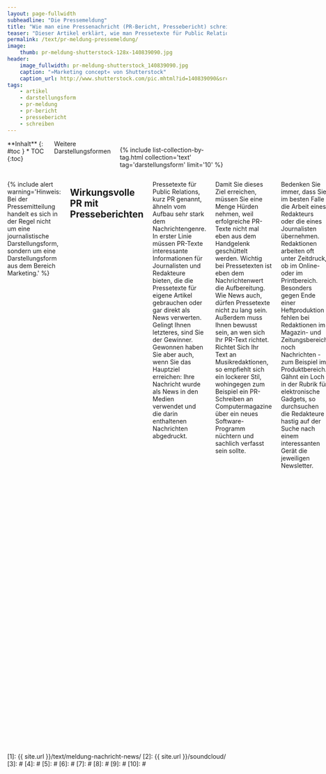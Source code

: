 ```yaml
---
layout: page-fullwidth
subheadline: "Die Pressemeldung"
title: "Wie man eine Pressenachricht (PR-Bericht, Pressebericht) schreibt!"
teaser: "Dieser Artikel erklärt, wie man Pressetexte für Public Relations, kurz PR genannt, aufbereitet. Eine Checkliste hilft bei der erfolgreichen Fertigstellung eines PR-Schreiben."
permalink: /text/pr-meldung-pressemeldung/
image:
    thumb: pr-meldung-shutterstock-128x-140839090.jpg
header:
    image_fullwidth: pr-meldung-shutterstock_140839090.jpg
    caption: "»Marketing concept« von Shutterstock"
    caption_url: http://www.shutterstock.com/pic.mhtml?id=140839090&src=id
tags:
    - artikel
    - darstellungsform
    - pr-meldung
    - pr-bericht
    - pressebericht
    - schreiben
---
```

<div class="row">
<div class="medium-5 medium-push-7 columns" markdown="1">
<div class="panel radius" markdown="1">
**Inhalt**
{: #toc }
*  TOC
{:toc}
</div>

<div class="font-size-h4 b10 sans">Weitere Darstellungsformen</div>

{% include list-collection-by-tag.html collection='text' tag='darstellungsform' limit='10' %}


</div><!-- /.medium-5.columns -->


<div class="medium-7 medium-pull-5 columns" markdown="1">

{% include alert warning='Hinweis: Bei der Pressemitteilung handelt es sich in der Regel nicht um eine journalistische Darstellungsform, sondern um eine Darstellungsform aus dem Bereich Marketing.' %}



## Wirkungsvolle PR mit Presseberichten

Pressetexte für Public Relations, kurz PR genannt, ähneln vom Aufbau sehr stark dem Nachrichtengenre. In erster Linie müssen PR-Texte interessante Informationen für Journalisten und Redakteure bieten, die die Pressetexte für eigene Artikel gebrauchen oder gar direkt als News verwerten. Gelingt Ihnen letzteres, sind Sie der Gewinner. Gewonnen haben Sie aber auch, wenn Sie das Hauptziel erreichen: Ihre Nachricht wurde als News in den Medien verwendet und die darin enthaltenen Nachrichten abgedruckt.

Damit Sie dieses Ziel erreichen, müssen Sie eine Menge Hürden nehmen, weil erfolgreiche PR-Texte nicht mal eben aus dem Handgelenk geschüttelt werden. Wichtig bei Pressetexten ist eben dem Nachrichtenwert die Aufbereitung. Wie News auch, dürfen Pressetexte nicht zu lang sein. Außerdem muss Ihnen bewusst sein, an wen sich Ihr PR-Text richtet. Richtet Sich Ihr Text an Musikredaktionen, so empfiehlt sich ein lockerer Stil, wohingegen zum Beispiel ein PR-Schreiben an Computermagazine über ein neues Software-Programm nüchtern und sachlich verfasst sein sollte.

Bedenken Sie immer, dass Sie im besten Falle die Arbeit eines Redakteurs oder die eines Journalisten übernehmen. Redaktionen arbeiten oft unter Zeitdruck, ob im Online- oder im Printbereich. Besonders gegen Ende einer Heftproduktion fehlen bei Redaktionen im Magazin- und Zeitungsbereich noch Nachrichten - zum Beispiel im Produktbereich. Gähnt ein Loch in der Rubrik für elektronische Gadgets, so durchsuchen die Redakteure hastig auf der Suche nach einem interessanten Gerät die jeweiligen Newsletter.

![]({{ site.urlimg }}text-pr-nachricht.gif)

In der Hektik achten Redakteure dabei neben dem Nachrichtenwert außerdem auf die Verwertbarkeit des jeweiligen PR-Textes. Buhlen zwei interessante PR-Nachrichten um den gleichen Platz, entscheidet sich der Redakteur in der Regel für den qualitativ höheren PR-Text. Qualität bedeutet in diesem Zusammenhang für den Redakteur: Kann ich diese Meldung schnell einarbeiten und liegen mir alle relevanten Materialien wie Bilder und Links vor? So wird am Ende die PR-Nachricht ausgewählt, die nützlich und hilfreich aufgebaut wurde.



## Ton, Sprachstil und Elemente eines Presseberichtes

Die erste Frage, der Sie sich beim Schreiben einer neuen PR-Email stellen müssen ist: Was ist der Anlass meines Schreibens? Wichtig ist in diesem Zusammenhang, dass Sie Ihr Anliegen nüchtern und ehrlich auf die Frage abklopfen: Hat dieser Nachrichtenwert Bestand und eignet er sich überhaupt für eine News?

Da Sie eine PR-Nachricht in erster Linie für die Berichterstattung schreiben, empfiehlt es sich, den Pressetext wie bei einer News mit einer klaren und deutlichen Aussage zu versehen. Diese muss überzeugen, aber nicht marktschreierisch. Vermeiden Sie beim Texten der PR-Nachricht eine gestelzte Sprache und benutzen Sie eindeutige Ansagen.

Damit die Nachricht eine große Öffentlichkeit erreicht und die Hürde erfolgreich vom kritischen Blick des Redakteurs ins Heft nimmt, muss die Nachricht einfach geschrieben sein. Die Kunst ist es, wie im übrigen Journalismus auch, komplizierte Dinge schlicht und einleuchtend auszudrücken. Es mag paradox klingen, aber Sie nehmen dem Redakteur Arbeit ab. Je schneller er die Kerninformation Ihrer Nachricht erfassen kann, desto eher wird er diese verwenden. Muss er die Pressenachricht, dann auch noch kaum modellieren, freut er sich doppelt. Der oben genannten Zeitdruck ist sein Taktgeber und es bleiben ein paar Minuten mehr für die Zigarettenpause.

Manchmal möchten Journalisten weitere vertiefende Informationen zum jeweiligen Thema abrufen. Diese sollten Sie auf der eigenen Website parat halten. Damit die Zusatzinformationen unkompliziert gefunden werden, bieten sich Links bereits innerhalb der PR-Nachricht an - unter dem eigentlichen Text.

Ein erster Leitfaden beim Schreiben einer PR-Nachricht sind - wie bei [Nachrichten/News][1] auch - die W-Fragen:

- Wer?
- Was?
- Warum?
- Wo?
- Wann?
- Wie?

Meiden Sie während des Schreibens das Passiv und **benutzen Sie so wenig Fremdwörter wie möglich**. Sind Fremdwörter jedoch wichtig für den Zusammenhang, das Produkt oder das Thema, dann erläutern Sie diese so prägnant wie möglich. Wie bei Nachrichten auch, entscheidet oft schon eine gute Schlagzeile über die Verwendung des PR-Textes.



## Überzeugen Sie den Leser mit Testimonials

Um überhaupt in die engere Auswahl zu kommen, müssen Sie den Leser zuerst von Ihrem Anliegen überzeugen. Neben einem interessant aussehenden Gadget – bleiben wir bei unserem obigen Beispiel elektronische Geräte – sind das insbesondere Testimonials.

**Testimonial bedeutet Zeugnis, Zeugenaussage oder Beweis.** Wurde Ihr Gerät bereits von einem bekannten Magazin getestet und für gut befunden, erwähnen Sie ein solches Zeugnis mit einem Kurzzitat plus Herkunft. Hilfreich sind auch „Zeugenaussagen" von bekannten Persönlichkeiten. Seien es nun Prominente oder bekannte Fachspezialisten. Zeugenaussagen wirken oft wie Beweise und Menschen mit Profil können wirksam eingesetzt werden, um zu überzeugen. Legen Sie aber auf keinen Fall Menschen Zitate in den Mund, die diese niemals gesagt haben. Das endet nur als Bumerang im eigenen Genick.



## Wie funktioniert PR?

PR ist eigentlich einfach. Denn wie vieles andere auch: Pressearbeit ist Handwerk. Hält man sich bei der Pressearbeit an bestimmte Regeln, erreichen Sie im Normalfall auch Ihr Ziel. Respekt und ein höflicher Umgang sind dabei fast genauso entscheidend, wie das »Produkt Nachricht« selbst.

Selbstverständlich haben Sie es einfacher, wenn das Thema für das Sie um Aufmerksamkeit werben, ein beliebtes und bekanntes ist. Aufmerksamkeit für unbekanntere Veranstaltungen, Firmen, Produkte, etc. zu erzeugen, gestaltet sich dahingegen schwieriger. Generell sollten Sie die folgenden Schritte bei der Public Relations-Arbeit berücksichtigen:

* Verfassen der PR-Nachricht
* Verschicken der PR-Nachricht über den Verteiler
* Medien selbst entscheiden lassen
* Nachfrage per Telefon oder Email starten

**Nachdem Sie die Nachricht verfasst haben, suchen Sie vorsichtig die Adressaten aus.** Unter Umständen empfiehlt es sich mehrere Verteiler aufzusetzen, um die jeweiligen Interessensgebiete der Journalisten zu beachten. Ein Journalist der für Computermagazine schreibt, interessiert sich eventuell nur wenig für Musikveranstaltungen. Darum ist immer Vorsicht und Rücksicht geboten. Im Gegenzug genießen Sie durch mehr Respekt ein höheres Vertrauen bei Ihren Abonnenten, weil Sie diese nur mit den Informationen versorgt werden, die für Sie relevant sind.

Sicherlich sind Sie daran interessiert ein so **großes Medienecho** wie möglich zu erzeugen. Die Kunst ist es dabei nicht zu nerven und penetrant zu wirken. Schließlich mag es ein Redakteur/Journalist nicht, in seiner Pressefreiheit bedrängt zu werden. Trotzdem lohnt es sich nachzuhaken. Wurde von Ihnen zum Beispiel ein Journalist mit Musikveröffentlichungen bemustert, ist ein Nachfragen erlaubt, manchmal sogar erwünscht. Lassen Sie dem Journalist jedoch Zeit. Sicherlich liegen noch andere Rezensionsexemplare oder Themen bei ihm auf dem Tisch. Verlassen Sie sich dabei auf Ihr Gefühl und entscheiden Sie sich für den richtigen Moment.

Da Journalisten zahlreiche Emails bekommen, gehen in der Kommunikation Emails gerne unter oder werden nach hinten geschoben oder ganz ignoriert. **Unaufdringliche und freundliche Telefonate schaffen in der Korrespondenz zwischen Ihnen und dem Journalisten Vertrauen.** Seien Sie sich nicht zu schade und legen Sie sich ein dickes Fell zu. Bleiben Sie immer locker und versuchen Sie nie Druck auszuüben. Schließlich machen Sie ein Angebot und letztendlich wollen Sie etwas von dem Journalisten und nicht umgekehrt.

Aus meiner persönlichen Erfahrung komme ich am besten mit Promotern und PR'lern aus, die mit mir freundlich und höflich umgehen und ein Gefühl dafür haben, ob sie mir gerade Zeit stehlen oder nicht. Baut sich ein **Vertrauen** zwischen den Parteien auf, bin ich **offener für Interviewangebote oder Neuigkeiten.** Je lockerer das Verhältnis ist, desto eher bin ich bereit etwas zum jeweiligen Thema zu bringen - vorausgesetzt es ist interessant. Sympathie spielt hier wie in allen zwischenmenschlichen Beziehungen eine wichtige Rolle.



## Formate und Anhänge

**Die oberste Maxime für Anhänge lautet: Anhänge müssen von so vielen Computerbenutzern wie möglich geöffnet werden können.** Denn was taugt ein Pressetext in Form eines Flash-Newsletters, den das alte Email-Programm einer Redaktion schreddert und unleserlich darstellt? Selten werden sich Redakteure die Mühe machen, den Newsletter noch auf andere Weise zu öffnen. Darum lautet die Devise: Keep it simple! Machen Sie auch einen großen Bogen um exotische Text-, Bild- oder Tonformate. Nutzen Sie allgemeingültige Standards. Für Texte sind das die folgenden Formate:

* Reine Text-Email
* TXT
* RTF
* PDF

Die Email sollten Sie immer im reinen Text-Format verschicken. Zwar zeigen die meisten Email-Programme HTML-Emails korrekt an, gegen HTML-Emails sprechen aber Sicherheitsbedenken. Unter anderem haben vor allem so genannte Phishing-Attacken das Format in Verruf gebracht. Denn in HTML-Emails lassen sich Scripte einbauen und Links fälschen.

Auch bei Bildern bieten sich verschiedene Formate an. Die häufigste Verwendung findet hierbei sicherlich das JPEG/JPG-Format, das sich besonders für fotorealistische Bilder eignet.

Trotzdem empfiehlt es sich immer Bilder im TIFF-Format bereitzuhalten. Bilder dieses Formates werden unkomprimiert abgespeichert und sind wegen Ihrer hohen Auflösung bei Printredaktionen beliebt. Da TIFF-Fotos schnell eine für Email-Zwecke unnötig hohe Dateigröße erreichen, hinterlegt man TIFF-Bilder besser im Internet als Download. Geben Sie dazu einfach einen Link innerhalb Ihrer PR-Email an.

Für Logos hat sich das Vektor-orientierte EPS-Format etabliert. Dieses werden Sie sicherlich seltener verschicken, trotzdem ist es interessant für Redaktionen, wenn auch ein Logo mit abgedruckt werden soll. Da EPS-Bilder als Vektoren abgespeichert werden, sind die Bilder skalierbar und sehen dadurch in jeder Größe scharf aus.

- JPG/JPEG
- TIFF - für printtaugliche, großformatige Fotos
- EPS - für Logos

Auch für Audiodateien gibt es viele Formate. Dazu gehören zum Beispiel:

- MP3 – Dateiformat des Fraunhofer-Instituts
- WMA – proprietärer Audio-Codec von Microsoft

Beachten Sie, wie auch bei TIFF-Bildern, dass Audiodateien meist viel Speicher verbrauchen. **Hinterlegen Sie darum die Audiodateien auf Ihrer Website** und setzen Sie innerhalb des Schreibens Download-Links zur jeweiligen Datei an. Sie können auch einen Service wie [Soundcloud][2] nutzen.

Ist Ihnen ein Zitat jedoch besonders wichtig, so verschicken Sie nur stark komprimierte Ausschnitte, die einen Eindruck hinterlassen. Möchte der Journalist die vollkommene Datei herunterladen, bieten Sie ihm dazu einfach einen Link zur eigentlichen Datei in hoher Auflösung oder den Link zu einer Download-Sektion auf Ihrer Website an. Das Standardformat für Audio-Dateien ist MP3.



## Konzeptueller Aufbau und Bestandteile einer PR-Email

**Für PR-Schreiben aus der gleichen Quelle ist ein gleichförmiger Aufbau wichtig.** Ähnlich wie bei Unternehmen können auch PR-Texte in Email-Form eine Corporate Identity haben. Dazu legen Sie sich am besten eine Art Schablone an, die Sie einmal gestalten und immer wiederverwenden. Ein Vorteil dieser Methode ist die Zeitersparnis und noch viel wichtiger: Sie vergessen nichts!

Eine Nachricht beinhaltet in der Regel die folgenden Bestandteile:

* Nachricht mit Überschrift, Untertitel und Text
* Möglichkeit für das Abmelden aus dem Verteiler
* Anhänge oder Links zu Bildmaterial
* Weiterführende Links für vertiefende Informationen
* Kontaktadresse für Rückfragen und Herkunft der Nachricht (Website, Email, Telefon, Adresse)

Vor dem Absenden einer PR-Nachricht, überprüft man diese noch einmal auf alle wichtigen Bestandteile. Nutzen Sie dazu die folgende Checkliste.



## Checkliste für erfolgreiche Pressetexte

Bevor Sie einen Pressetext in Sachen PR versenden, schicken Sie den Newsletter am besten noch einmal durch den TÜV. Denn Redaktionen übernehmen (leider zu oft) Pressetexte sogar 1-zu-1. Dann rächt sich jeder einzelne Fehler, weil sich falsche Tatsachen, schlechte Beschreibungen und Rechtschreibfehler durch das Drucken in Magazinen und auf Webseiten verfielfältigen.

Obendrein wirken unvollständige Pressetexte unprofessionell und werden oft direkt gelöscht. Wenn es Sie ganz hart trifft, wirft der jeweilige Redakteur Ihre Email-Adresse gar in den Spam-Schlucker oder bestellt Ihren Newsletter ab.

- [ ] Ist die PR-Nachricht wirklich interessant und bietet Sie Mehrwert für Redaktionen?
- [ ] Beantwortet der Pressetext alle wichtigen W-Fragen?
- [ ] Können überflüssige Wörter gelöscht werden und stimmt die Länge Ihres Pressetextes?
- [ ] Haben Sie den Pressetext zum Korrekturlesen ausgedruckt?
- [ ] Überprüfen Sie Ihre PR-Email, ob alle relevanten Materialien angehängt und Links eingebettet wurden!
- [ ] Ist eine Anschrift, Telefonnummer und Email-Adresse für Rückfragen vorhanden?
- [ ] Haben Sie die Adressaten Ihres Verteilers vorsichtig ausgesucht?
- [ ] Besteht innerhalb der Email eine Möglichkeit den Newsletter abzubestellen?
- [ ] Stehen weiterführende Informationen auf Ihrer Website zur Verfügung?
- [ ] Haben Sie zum Schluss die insgesamte Dateigröße Ihrer Email überprüft? (Richtwert 2 bis maximal 4MB)
{: .no-bullet }


## Weitere Darstellungsformen

{% include list-collection-by-tag.html collection='text' tag='darstellungsform' limit='10' %}


</div><!-- /.medium-7.columns -->
</div><!-- /.row -->




 [1]: {{ site.url }}/text/meldung-nachricht-news/
 [2]: {{ site.url }}/soundcloud/
 [3]: #
 [4]: #
 [5]: #
 [6]: #
 [7]: #
 [8]: #
 [9]: #
 [10]: #